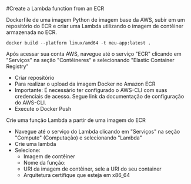 #Create a Lambda function from an ECR

Dockerfile de uma imagem Python de imagem base da AWS, subir em um repositório do ECR e criar uma Lambda utilizando o imagem de contêiner armazenada no ECR.

```
docker build --platform linux/amd64 -t meu-app:latest .
```

Após acessar sua conta AWS, navegue até o serviço "ECR" clicando em "Serviços" na seção "Contêineres"  e selecionando "Elastic Container Registry"
- Criar repositório
- Para realizar o upload da imagem Docker no Amazon ECR
- Importante: É necessário ter configurado o AWS-CLI com suas credenciais de acesso. Segue link da documentação de configuração do AWS-CLI.
- Execute o Docker Push

Crie uma função Lambda a partir de uma imagem do ECR
- Navegue até o serviço do Lambda clicando em "Serviços" na seção "Compute" (Computação) e selecionando "Lambda"
- Crie uma lambda
- Selecione:
   - Imagem de contêiner
   - Nome da função:
   - URI da imagem de contêiner, sele a URI do seu container
   - Arquitetura certifique que esteja em x86_64
